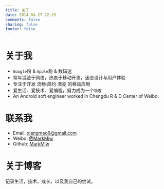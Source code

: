 ```yaml
---
title: 关于
date: 2014-04-27 22:15
comments: false
sharing: false
footer: false
---
```


关于我
============
* `Google`粉 & `Apple`粉 & 数码迷
* 常年混迹于网络，热衷于移动开发，迷恋设计与用户体验
* 专注于开发 流畅·简约·漂亮 的移动应用
* 爱生活、爱技术、爱编程，努力成为一个`极客`
* An Android soft engineer worked in Chengdu R & D Center of Weibo.

联系我
============
* Email: <xiangmao6@gmail.com>
* Weibo: [@MarkMjw](http://weibo.com/markmjw)
* Github: [MarkMjw](https://github.com/MarkMjw)

关于博客
===============
记录生活，技术，成长，以及我自己的尝试。
